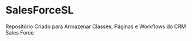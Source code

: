 SalesForceSL
============

Repositório Criado para Armazenar Classes, Páginas e Workflows do CRM Sales Force